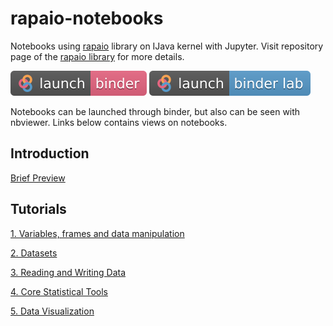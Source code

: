 # rapaio-notebooks
Notebooks using [rapaio](https://github.com/padreati/rapaio) library on IJava kernel with Jupyter.
Visit repository page of the [rapaio library](https://github.com/padreati/rapaio) for more details.


[![Launch rapaio with IJava binder jupyter](images/launch-binder.svg)](https://mybinder.org/v2/gh/padreati/rapaio-notebooks/master?filepath=BriefPreview.ipynb) 
[![Launch rapaio with IJava binder jupyter lab](images/launch-binder-lab.svg)](https://mybinder.org/v2/gh/padreati/rapaio-notebooks/master?urlpath=lab&filepath=BriefPreview.ipynb)

Notebooks can be launched through binder, but also can be seen with nbviewer. Links 
below contains views on notebooks.

## Introduction

[Brief Preview](https://nbviewer.jupyter.org/github/padreati/rapaio-notebooks/blob/master/BriefPreview.ipynb)

## Tutorials

[1. Variables, frames and data manipulation](https://nbviewer.jupyter.org/github/padreati/rapaio-notebooks/blob/master/tutorials/1.VariablesFramesAndDataManipulation.ipynb)

[2. Datasets](https://nbviewer.jupyter.org/github/padreati/rapaio-notebooks/blob/master/tutorials/2.Datasets.ipynb)

[3. Reading and Writing Data](https://nbviewer.jupyter.org/github/padreati/rapaio-notebooks/blob/master/tutorials/3.ReadingAndWritingData.ipynb)

[4. Core Statistical Tools](https://nbviewer.jupyter.org/github/padreati/rapaio-notebooks/blob/master/tutorials/4.CoreStatisticalTools.ipynb)

[5. Data Visualization](https://nbviewer.jupyter.org/github/padreati/rapaio-notebooks/blob/master/tutorials/5.DataVisualization.ipynb)


